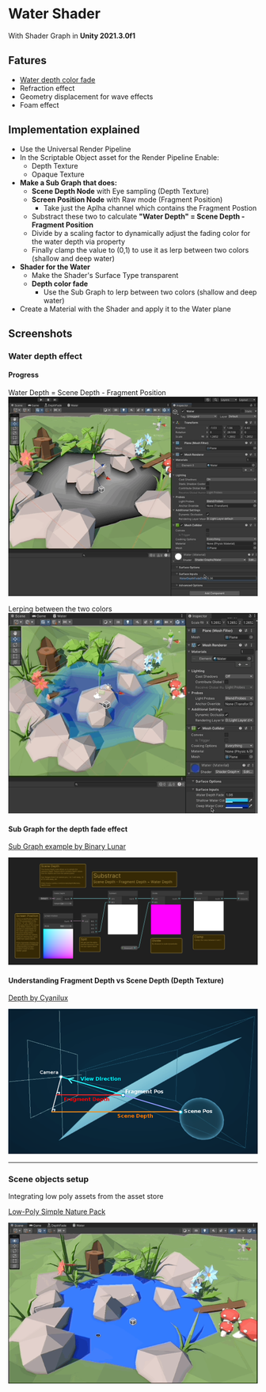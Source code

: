 # Water Shader

With Shader Graph in **Unity 2021.3.0f1**

## Fatures

- [Water depth color fade](#water-depth-effect)
- Refraction effect
- Geometry displacement for wave effects
- Foam effect

## Implementation explained

- Use the Universal Render Pipeline
- In the Scriptable Object asset for the Render Pipeline Enable:
  - Depth Texture
  - Opaque Texture
- **Make a Sub Graph that does:**
  - **Scene Depth Node** with Eye sampling (Depth Texture)
  - **Screen Position Node** with Raw mode (Fragment Position)
    - Take just the Aplha channel which contains the Fragment Postion
  - Substract these two to calculate **"Water Depth" = Scene Depth - Fragment Position**
  - Divide by a scaling factor to dynamically adjust the fading color for the water depth via property
  - Finally clamp the value to (0,1) to use it as lerp between two colors (shallow and deep water)
- **Shader for the Water**
  - Make the Shader's Surface Type transparent
  - **Depth color fade**
    - Use the Sub Graph to lerp between two colors (shallow and deep water)
- Create a Material with the Shader and apply it to the Water plane

## Screenshots

### Water depth effect

#### Progress

Water Depth = Scene Depth - Fragment Position
![Water depth effect](./docs/screenshots/water_depth.gif)

Lerping between the two colors
![Water depth effect](./docs/screenshots/water_depth_colored.gif)

#### Sub Graph for the depth fade effect

[Sub Graph example by Binary Lunar](https://www.youtube.com/watch?v=MHdDUqJHJxM)

![Depth fade sub graph](./docs/screenshots/depth_fade_sub_graph.png)

#### Understanding Fragment Depth vs Scene Depth (Depth Texture)

[Depth by Cyanilux](https://www.cyanilux.com/tutorials/depth/#scene-depth-node)

![Depth fade sub graph](./docs/screenshots/fragment_depth_vs_scene_depth.png)

---

### Scene objects setup

Integrating low poly assets from the asset store

[Low-Poly Simple Nature Pack](https://assetstore.unity.com/packages/3d/environments/landscapes/low-poly-simple-nature-pack-162153)

![Scene objects setup](./docs/screenshots/scene_objects.gif)
